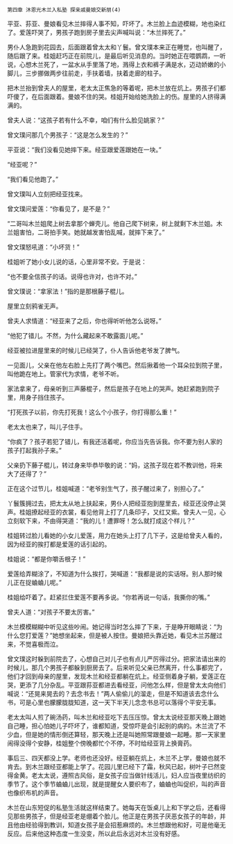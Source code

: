     第四章 沐恩光木兰入私塾 探亲戚曼娘交新朋(4) 

   平亚、荪亚、曼娘看见木兰摔得人事不知，吓坏了。木兰脸上血迹模糊，地也染红了。爱莲吓哭了，男孩子跑到房子里去尖声喊叫说：“木兰摔死了。”

   男仆人急跑到花园去，后面跟着曾太太和丫鬟。曾文璞本来正在睡觉，也叫醒了，随后跟了来。桂姐赶巧正在前院儿，是最后听见消息的。当时她正在喂鹦鹉，一听说，心想木兰死了，一盆水从手里落了地，溅得上衣和裤子满是水，迈动娇嫩的小脚儿，三步挪做两步往前走，手扶着墙，扶着走廊的柱子。

   把木兰抬到曾夫人的屋里，老太太正焦急的等着呢，把木兰放在炕上。男孩子们都吓傻了，在后面跟着。曼娘不住的哭。桂姐开始给她洗脸上的伤。屋里的人挤得满满的。

   曾夫人说：“这孩子若有什么不幸，咱们有什么脸见姚家？”

   曾文璞问那几个男孩子：“这是怎么发生的？”

   平亚说：“我们没看见她摔下来。经亚跟爱莲跟她在一块。”

   “经亚呢？”

   “我们看见他跑了。”

   曾文璞叫人立刻把经亚找来。

   曾文璞问爱莲：“你看见了，是不是？”

   “二哥叫木兰姐爬上树去拿那个蝉壳儿。他自己爬下树来，树上就剩下木兰姐。木兰姐害怕，二哥拍手笑。她就越发害怕乱喊，就摔下来了。”

   曾文璞怒吼道：“小坏货！”

   桂姐听了她小女儿说的话，心里非常不安。于是说：

   “也不要全信孩子的话。说得也许对，也许不对。”

   曾文璞说：“拿家法！”指的是那根藤子棍儿。

   屋里立刻鸦雀无声。

   曾夫人求情道：“经亚来了之后，你也得听听他怎么说呀。”

   “他犯了错儿。不然，为什么藏起来不敢露面儿呢。”

   经亚被拉进屋里来的时候儿已经哭了，仆人告诉他老爷发了脾气。

   一见面儿，父亲在他左右脸上先打了两个嘴巴。然后揪着他一个耳朵拉到院子里，叫他跪在地上。管家代为求情，老爷不听。

   家法拿来了，母亲听到三声藤棍子，然后是孩子在地上的哭声。她赶紧跑到院子里，用身子挡住孩子。

   “打死孩子以前，你先打死我！这么个小孩子，你打得那么重！”

   老太太也来了，叫儿子住手。

   “你疯了？孩子若犯了错儿，有我还活着呢，你应当先告诉我。你不要为别人家的孩子打起我孙子来。”

   父亲扔下藤子棍儿，转过身来毕恭毕敬的说：“妈，这孩子现在若不教训他，将来大了还得了？”

   正在这个过节儿，桂姐喊道：“老爷别生气了，孩子醒过来了，别担心了。”

   丫鬟簇拥过去，把太太从地上扶起来，男仆人把经亚抱到屋里去，经亚还没停止哭声。桂姐撩起经亚的衣裳，看见他背上打了几条印子，又红又紫。曾夫人一见，心立刻软下来，不由得哭道：“我的儿！遭罪呀！怎么就打成这个样儿？”

   桂姐转过脸儿看她的小女儿爱莲，用力在她头上打了几下子，这是给曾夫人看的，因为经亚的挨打都是爱莲的话引起的。

   桂姐说：“都是你嚼舌根子！”

   爱莲给弄糊涂了，不知道为什么挨打，哭喊道：“我都是说的实话呀。别人那时候儿正在捉蛐蛐儿呢。”

   桂姐给吓着了。赶紧拦住爱莲不要再多说。“你若再说一句话，我撕你的嘴。”

   曾夫人道：“对孩子不要太厉害。”

   木兰模模糊糊中听见这些吵闹。她记得当时怎么摔了下来，于是睁开眼睛说：“为什么您打爱莲？”她想坐起来，但是被人按住。曼娘把头靠近她，看见木兰苏醒过来，不觉喜极而泣。

   曾文璞这时躲到前院去了，心想自己对儿子也有点儿严厉得过分。把家法请出来的时候儿，那几个男孩子都躲到厨房去了。后来听见父亲已然离开，什么事都完了，他们才回到母亲的屋里，发现木兰和经亚都躺在炕上。经亚侧着身子躺，爱莲正在哭，更添了几分杂乱。平亚跟荪亚都进去看经亚，问他怎么样，但是曾太太向他们喊说：“还晃来晃去的？去念书去！”两人偷偷儿的溜走，但是不知道该去念什么书，可是心里也朦朦胧胧知道，这一天下半天儿念念书总可以落得个平安无事。

   老太太叫人煎了碗汤药，叫木兰和经亚吃下去压压惊。曾太太说经亚那天晚上跟她自己睡，担心怕她儿子吓坏了，谁都知道，受惊吓是会引起别的病的。木兰流了不少血，但是她的情形倒还算轻，那天晚上还是叫她照常跟曼娘一起睡。那一天家里闹得没得个安静，桂姐整个傍晚都忙个不停，不时给经亚背上换膏药。

   事后三、四天都没上学。老师也还没好。经亚躺在炕上，木兰不上学，曼娘也就不肯去。到木兰跟经亚都能上学了。花园儿里已经下了霜，秋风已起，树叶子已然变得金黄。老太太说，遵照古风俗，是女孩子应当做针线活儿，妇人应当夜里纺织的季节了。这个季节蛐蛐儿出现，就是提醒女人要织布了，蛐蛐也叫促织，叫的声音也像织布机的声音。

   木兰在山东短促的私塾生活就这样结束了。她每天在饭桌儿上和下学之后，还看得见那些男孩子，但是经亚老是绷着个脸儿。他正是在男孩子厌恶女孩子的年龄，并且他由经验得到教训，知道女孩子是会招惹麻烦的。木兰想跟他和好，可是他毫无反应。后来他这种态度一生没变，所以此后永远对木兰没有好感。

